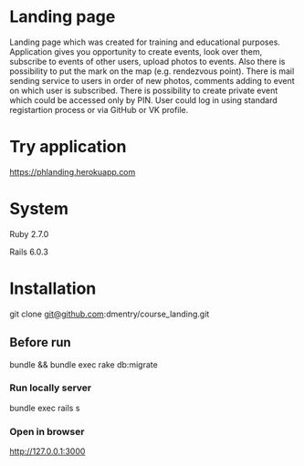 # Landing page
Landing page which was created for training and educational purposes. Application gives you opportunity to create events, look over them, subscribe to events of other users, upload photos to events. Also there is possibility to put the mark on the map (e.g. rendezvous point). There is mail sending service to users in order of new photos, comments adding to event on which user is subscribed. There is possibility to create private event which could be accessed only by PIN. User could log in using standard registartion process or via GitHub or VK profile.

# Try application
https://phlanding.herokuapp.com

# System
Ruby 2.7.0

Rails 6.0.3

# Installation
git clone git@github.com:dmentry/course_landing.git

## Before run
bundle && bundle exec rake db:migrate

### Run locally server
bundle exec rails s

### Open in browser

http://127.0.0.1:3000
